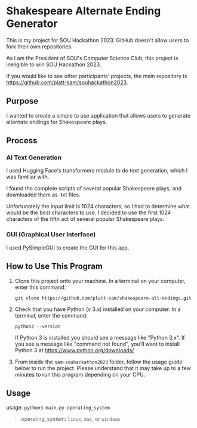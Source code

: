 # Shakespeare Alternate Ending Generator

This is my project for SOU Hackathon 2023. GitHub doesn't allow users to fork their own repositories.

As I am the President of SOU's Computer Science Club, this project is ineligible to win SOU Hackathon 2023.

If you would like to see other participants' projects, the main repository is https://github.com/platt-sam/souhackathon2023.

## Purpose

I wanted to create a simple to use application that allows users to generate alternate endings for Shakespeare plays.

## Process

### AI Text Generation

I used Hugging Face's transformers module to do text generation, which I was familiar with.

I found the complete scripts of several popular Shakespeare plays, and downloaded them as .txt files.

Unfortunately the input limit is 1024 characters, so I had to determine what would be the best characters to use. I decided to use the first 1024 characters of the fifth act of several popular Shakespeare plays.

### GUI (Graphical User Interface)

I used PySimpleGUI to create the GUI for this app.

## How to Use This Program

1. Clone this project onto your machine. In a terminal on your computer, enter this command:

    `git clone https://github.com/platt-sam/shakespeare-alt-endings.git`

2. Check that you have Python (v 3.x) installed on your computer. In a terminal, enter the command:

    `python3 --version`

    If Python 3 is installed you should see a message like "Python 3.x". If you see a message like "command not found", you'll want to install Python 3 at https://www.python.org/downloads/

3. From inside the `sam-souhackathon2023` folder, follow the usage guide below to run the project. Please understand that it may take up to a few minutes to run this program depending on your CPU.

## Usage

usage: `python3 main.py operating_system`
> operating_system: `linux`, `mac`, or `windows`
